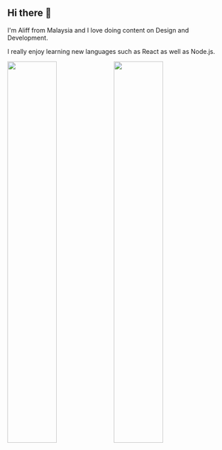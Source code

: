 ## Hi there 👋

I'm Aliff from Malaysia and I love doing content on Design and Development. 

I really enjoy learning new languages such as React as well as Node.js.


<img align="left" width="47%" src="https://github-readme-stats.vercel.app/api?username=aliffazfar&show_icons=true&theme=dark" />
<img align="left" width="47%" src="https://github-readme-stats.vercel.app/api/top-langs/?username=aliffazfar&layout=compact&theme=dark" />


